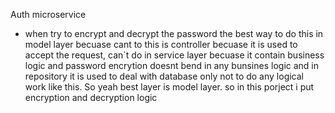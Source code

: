 Auth microservice

- when try to encrypt and decrypt the password the best way to do this in model layer becuase cant to this is controller becuase
  it is used to accept the request,  can`t do in service layer becuase it contain business logic and password encrytion doesnt bend in
  any bunsines logic and in repository it is used to deal with database only not to do any logical work like this. So yeah best layer
  is model layer. so in this porject i put encryption and decryption logic